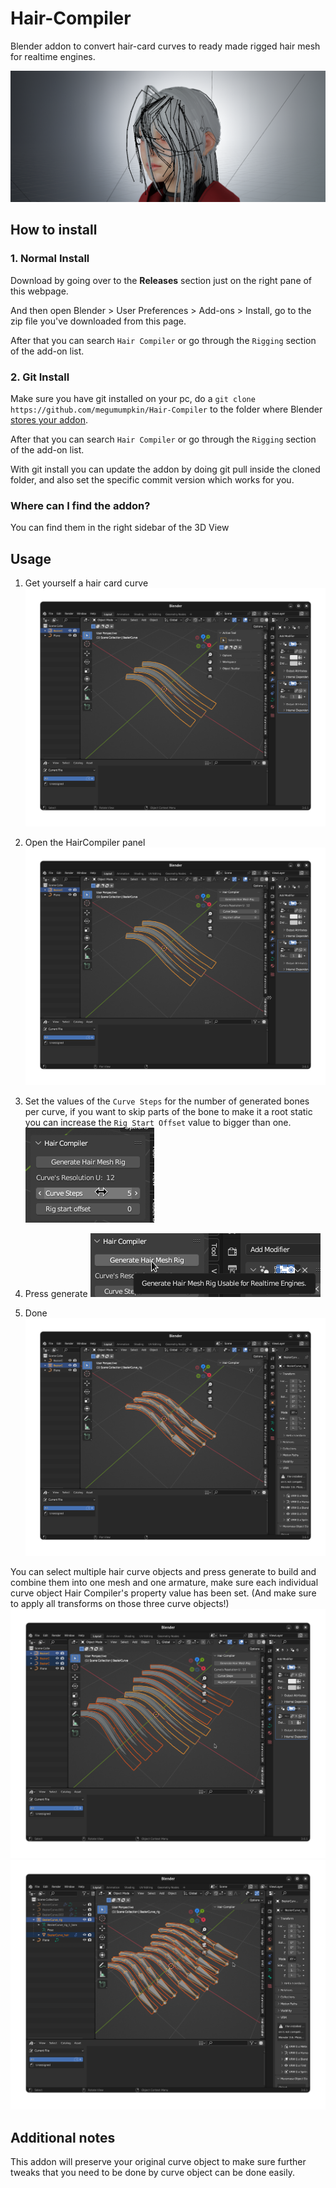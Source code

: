 # Hair-Compiler
Blender addon to convert hair-card curves to ready made rigged hair mesh for realtime engines.

![](res/img1.png)

## How to install

### 1. Normal Install

Download by going over to the **Releases** section just on the right pane of this webpage.

And then open Blender > User Preferences > Add-ons > Install, go to the zip file you've downloaded from this page.

After that you can search `Hair Compiler` or go through the `Rigging` section of the add-on list.

### 2. Git Install

Make sure you have git installed on your pc, do a `git clone https://github.com/megumumpkin/Hair-Compiler` to the folder where Blender [stores your addon](https://docs.blender.org/manual/en/latest/advanced/blender_directory_layout.html).

After that you can search `Hair Compiler` or go through the `Rigging` section of the add-on list.

With git install you can update the addon by doing git pull inside the cloned folder, and also set the specific commit version which works for you.

### Where can I find the addon?

You can find them in the right sidebar of the 3D View

## Usage

1. Get yourself a hair card curve
![](res/img2.png)

2. Open the HairCompiler panel
![](res/img3.png)

3. Set the values of the `Curve Steps` for the number of generated bones per curve, if you want to skip parts of the bone to make it a root static you can increase the `Rig Start Offset` value to bigger than one.
![](res/img4_alt.png)

4. Press generate
![](res/img5.png)

5. Done
![](res/img6.png)

You can select multiple hair curve objects and press generate to build and combine them into one mesh and one armature, make sure each individual curve object Hair Compiler's property value has been set. (And make sure to apply all transforms on those three curve objects!)
![](res/img7.png)
![](res/img8.png)

## Additional notes
This addon will preserve your original curve object to make sure further tweaks that you need to be done by curve object can be done easily.